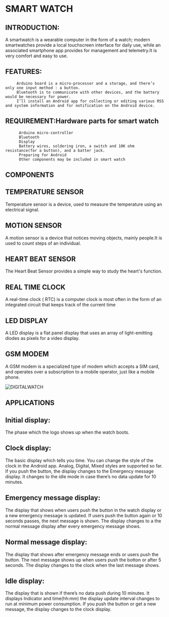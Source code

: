 # SMART WATCH
## INTRODUCTION:
 A smartwatch is a wearable computer in the form of a watch; modern smartwatches provide a local touchscreen interface for daily use, while an associated smartphone app provides for management and telemetry.It is very comfort and easy to use.
 
## FEATURES:
         Arduino board is a micro-processor and a storage, and there’s only one input method : a button. 
         Bluetooth is to communicate with other devices, and the battery would be necessary for power. 
         I’ll install an Android app for collecting or editing various RSS and system information and for notification on the Android device.

## REQUIREMENT:Hardware parts for smart watch
          Arduino micro-controller
          Bluetooth
          Display
          Battery wires, soldering iron, a switch and 10K ohm resistance(for a button), and a batter jack. 
          Preparing for Android
          Other components may be included in smart watch

## COMPONENTS 
## TEMPERATURE SENSOR 
 Temperature sensor is a device, used to measure the temperature using an electrical signal.

## MOTION SENSOR
 A motion sensor is a device that notices moving objects, mainly people.It is used to count steps of an individual.
 
## HEART BEAT SENSOR
The Heart Beat Sensor provides a simple way to study the heart's function. 

## REAL TIME CLOCK
A real-time clock ( RTC) is a computer clock is most often in the form of an integrated circuit that keeps track of the current time 

## LED DISPLAY
A LED display is a flat panel display that uses an array of light-emitting diodes as pixels for a video display.

## GSM MODEM
A GSM modem is a specialized type of modem which accepts a SIM card, and operates over a subscription to a mobile operator, just like a mobile phone.




![DIGITALWATCH](https://user-images.githubusercontent.com/98824204/154855609-f37522b4-174d-407a-816e-e01f313efc34.png)

## APPLICATIONS
## Initial display:
The phase which the logo shows up when the watch boots.

## Clock display:
The basic display which tells you time. You can change the style of the clock in the Android app. Analog, Digital, Mixed styles are supported so far. If you push the button, the display changes to the Emergency message display. It changes to the idle mode in case there’s no data update for 10 minutes.

## Emergency message display:
The display that shows when users push the button in the watch display or a new emergency message is updated. If users push the button again or 10 seconds passes, the next message is shown. The display changes to a the normal message display after every emergency message shows.

## Normal message display:
The display that shows after emergency message ends or users push the button. The next message shows up when users push the botton or after 5 seconds. The display changes to the clock when the last message shows.

## Idle display:
The display that is shown if there’s no data push during 10 minutes. It displays Indicator and time(hh:mm) the display update interval changes to run at minimum power consumption. If you push the button or get a new message, the display changes to the clock display.




